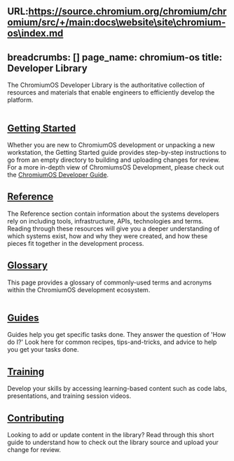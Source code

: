 URL:https://source.chromium.org/chromium/chromium/src/+/main:docs\website\site\chromium-os\index.md
---
breadcrumbs: []
page_name: chromium-os
title: Developer Library
---

The ChromiumOS Developer Library is the authoritative collection of resources
and materials that enable engineers to efficiently develop the platform.

<div class="two-column-container">
<div class="column">

## [Getting Started](/chromium-os/developer-library/getting-started)

Whether you are new to ChromiumOS development or unpacking a new workstation,
the Getting Started guide provides step-by-step instructions to go from an
empty directory to building and uploading changes for review. For a more
in-depth view of ChromiumsOS Development, please check out the
[ChromiumOS Developer Guide](/chromium-os/developer-library/guides/development/developer-guide).

## [Reference](/chromium-os/developer-library/reference)

The Reference section contain information about the systems developers rely on
including tools, infrastructure, APIs, technologies and terms. Reading through
these resources will give you a deeper understanding of which systems exist,
how and why they were created, and how these pieces fit together in the
development process.

## [Glossary](/chromium-os/developer-library/glossary)

This page provides a glossary of commonly-used terms and acronyms within the
ChromiumOS development ecosystem.

</div>
<div class="column">

## [Guides](/chromium-os/developer-library/guides)

Guides help you get specific tasks done. They answer the question of 'How do
I?' Look here for common recipes, tips-and-tricks, and advice to help you get
your tasks done.

## [Training](/chromium-os/developer-library/training)

Develop your skills by accessing learning-based content such as code labs,
presentations, and training session videos.

## [Contributing](/chromium-os/developer-library/contributing)

Looking to add or update content in the library? Read through this short guide
to understand how to check out the library source and upload your change for
review.

</div>
</div>
